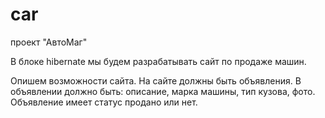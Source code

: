 # car

проект "АвтоМаг"

В блоке hibernate мы будем разрабатывать сайт по продаже машин.

Опишем возможности сайта.
На сайте должны быть объявления.
В объявлении должно быть: описание, марка машины, тип кузова, фото.
Объявление имеет статус продано или нет.